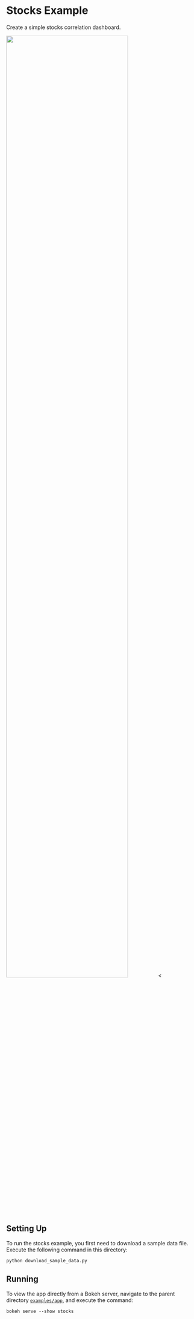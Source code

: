 # Stocks Example

Create a simple stocks correlation dashboard.

<img src="https://static.bokeh.org/stocks.png" width="80%"></img><

## Setting Up

To run the stocks example, you first need to download a sample data file.
Execute the following command in this directory:

    python download_sample_data.py

## Running

To view the app directly from a Bokeh server, navigate to the parent directory
[`examples/app`](https://github.com/bokeh/bokeh/tree/master/examples/app),
and execute the command:

    bokeh serve --show stocks
